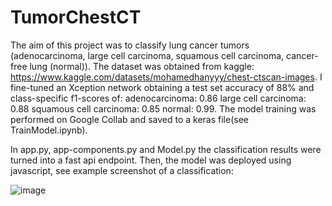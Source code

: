 # TumorChestCT

The aim of this project was to classify lung cancer tumors (adenocarcinoma, large cell carcinoma, squamous cell carcinoma, cancer-free lung (normal)). The dataset was obtained from kaggle: https://www.kaggle.com/datasets/mohamedhanyyy/chest-ctscan-images. I fine-tuned an Xception network obtaining a test set accuracy of 88% and class-specific f1-scores of:
adenocarcinoma: 0.86 large cell carcinoma: 0.88 squamous cell carcinoma: 0.85 normal: 0.99. The model training was performed on Google Collab and saved to a keras file(see TrainModel.ipynb).

In app.py, app-components.py and Model.py the classification results were turned into a fast api endpoint. Then, the model was deployed using javascript, see example screenshot of a classification:

![image](https://github.com/JuliaGrajek/TumorChestCT/assets/57350744/620b1efa-80bf-497e-8dc6-4344e27898b1)

